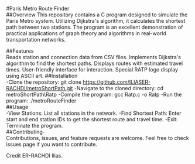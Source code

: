 #Paris Metro Route Finder  
##Overview
This repository contains a C program designed to simulate the Paris Metro system. Utilizing Dijkstra's algorithm, it calculates the shortest path between two stations. The program is an excellent demonstration of practical applications of graph theory and algorithms in real-world transportation networks.

##Features  
Reads station and connection data from CSV files.
Implements Dijkstra's algorithm to find the shortest paths.
Displays routes with estimated travel times.
User-friendly interface for interaction.
Special RATP logo display using ASCII art.
##Installation  
-Clone the repository: git clone https://github.com/ILIASER-RACHDI/metroShortPath.git
-Navigate to the cloned directory: cd metroShortPath\Ratp
-Compile the program: gcc Ratp.c -o Ratp
-Run the program: ./metroRouteFinder  
##Usage  
-View Stations: List all stations in the network.
-Find Shortest Path: Enter start and end station IDs to get the shortest route and travel time.
-Exit: Terminate the program.  
##Contributing-  
Contributions, issues, and feature requests are welcome. Feel free to check issues page if you want to contribute.  

Credit ER-RACHDI Ilias.
